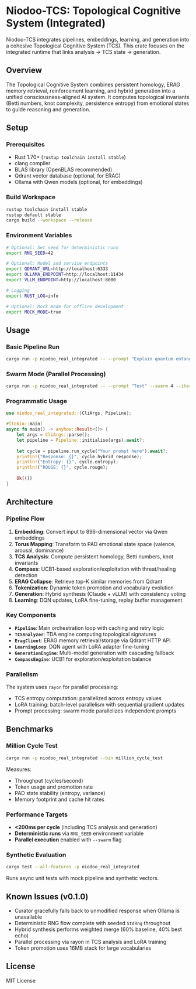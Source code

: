 # Niodoo-TCS: Topological Cognitive System (Integrated)

Niodoo-TCS integrates pipelines, embeddings, learning, and generation into a cohesive Topological Cognitive System (TCS). This crate focuses on the integrated runtime that links analysis → TCS state → generation.

## Overview

The Topological Cognitive System combines persistent homology, ERAG memory retrieval, reinforcement learning, and hybrid generation into a unified consciousness-aligned AI system. It computes topological invariants (Betti numbers, knot complexity, persistence entropy) from emotional states to guide reasoning and generation.

## Setup

### Prerequisites
- Rust 1.70+ (`rustup toolchain install stable`)
- clang compiler
- BLAS library (OpenBLAS recommended)
- Qdrant vector database (optional, for ERAG)
- Ollama with Qwen models (optional, for embeddings)

### Build Workspace
```bash
rustup toolchain install stable
rustup default stable
cargo build --workspace --release
```

### Environment Variables
```bash
# Optional: Set seed for deterministic runs
export RNG_SEED=42

# Optional: Model and service endpoints
export QDRANT_URL=http://localhost:6333
export OLLAMA_ENDPOINT=http://localhost:11434
export VLLM_ENDPOINT=http://localhost:8000

# Logging
export RUST_LOG=info

# Optional: Mock mode for offline development
export MOCK_MODE=true
```

## Usage

### Basic Pipeline Run
```bash
cargo run -p niodoo_real_integrated -- --prompt "Explain quantum entanglement"
```

### Swarm Mode (Parallel Processing)
```bash
cargo run -p niodoo_real_integrated -- --prompt "Test" --swarm 4 --iterations 2
```

### Programmatic Usage
```rust
use niodoo_real_integrated::{CliArgs, Pipeline};

#[tokio::main]
async fn main() -> anyhow::Result<()> {
    let args = CliArgs::parse();
    let pipeline = Pipeline::initialise(args).await?;
    
    let cycle = pipeline.run_cycle("Your prompt here").await?;
    println!("Response: {}", cycle.hybrid_response);
    println!("Entropy: {}", cycle.entropy);
    println!("ROUGE: {}", cycle.rouge);
    
    Ok(())
}
```

## Architecture

### Pipeline Flow
1. **Embedding**: Convert input to 896-dimensional vector via Qwen embeddings
2. **Torus Mapping**: Transform to PAD emotional state space (valence, arousal, dominance)
3. **TCS Analysis**: Compute persistent homology, Betti numbers, knot invariants
4. **Compass**: UCB1-based exploration/exploitation with threat/healing detection
5. **ERAG Collapse**: Retrieve top-K similar memories from Qdrant
6. **Tokenization**: Dynamic token promotion and vocabulary evolution
7. **Generation**: Hybrid synthesis (Claude + vLLM) with consistency voting
8. **Learning**: DQN updates, LoRA fine-tuning, replay buffer management

### Key Components

- **`Pipeline`**: Main orchestration loop with caching and retry logic
- **`TCSAnalyzer`**: TDA engine computing topological signatures
- **`EragClient`**: ERAG memory retrieval/storage via Qdrant HTTP API
- **`LearningLoop`**: DQN agent with LoRA adapter fine-tuning
- **`GenerationEngine`**: Multi-model generation with cascading fallback
- **`CompassEngine`**: UCB1 for exploration/exploitation balance

### Parallelism

The system uses `rayon` for parallel processing:
- TCS entropy computation: parallelized across entropy values
- LoRA training: batch-level parallelism with sequential gradient updates
- Prompt processing: swarm mode parallelizes independent prompts

## Benchmarks

### Million Cycle Test
```bash
cargo run -p niodoo_real_integrated --bin million_cycle_test
```

Measures:
- Throughput (cycles/second)
- Token usage and promotion rate
- PAD state stability (entropy, variance)
- Memory footprint and cache hit rates

### Performance Targets
- **<200ms per cycle** (including TCS analysis and generation)
- **Deterministic runs** via `RNG_SEED` environment variable
- **Parallel execution** enabled with `--swarm` flag

### Synthetic Evaluation
```bash
cargo test --all-features -p niodoo_real_integrated
```

Runs async unit tests with mock pipeline and synthetic vectors.

## Known Issues (v0.1.0)

- Curator gracefully falls back to unmodified response when Ollama is unavailable
- Deterministic RNG flow complete with seeded `StdRng` throughout
- Hybrid synthesis performs weighted merge (60% baseline, 40% best echo)
- Parallel processing via rayon in TCS analysis and LoRA training
- Token promotion uses 16MB stack for large vocabularies

## License

MIT License
